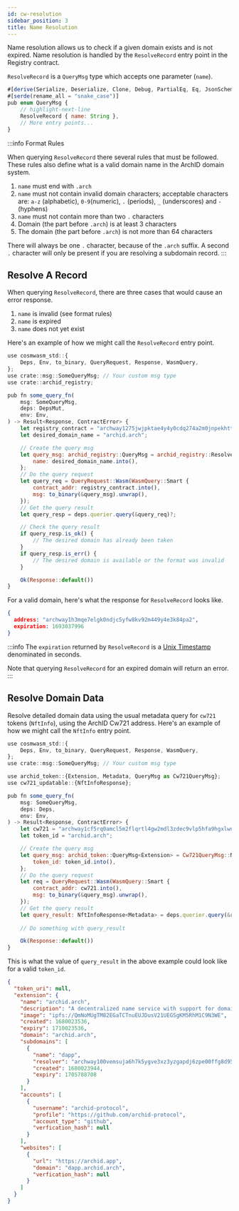 ```yaml
---
id: cw-resolution
sidebar_position: 3
title: Name Resolution
---
```


Name resolution allows us to check if a given domain exists and is not expired. Name resolution is handled by the `ResolveRecord` entry point in the Registry contract.

`ResolveRecord` is a `QueryMsg` type which accepts one parameter (`name`).

```js title="archid-registry/src/msg.rs"
#[derive(Serialize, Deserialize, Clone, Debug, PartialEq, Eq, JsonSchema)]
#[serde(rename_all = "snake_case")]
pub enum QueryMsg {
    // highlight-next-line
    ResolveRecord { name: String },
    // More entry points...
}
```

:::info Format Rules

When querying `ResolveRecord` there several rules that must be followed. These rules also define what is a valid domain name in the ArchID domain system.

1. `name` must end with `.arch`
2. `name` must not contain invalid domain characters; acceptable characters are: `a-z` (alphabetic), `0-9`(numeric), `.` (periods), `_` (underscores) and `-` (hyphens)
3. `name` must not contain more than two `.` characters
4. Domain (the part before `.arch`) is at least 3 characters
5. The domain (the part before `.arch`) is not more than 64 characters

There will always be one `.` character, because of the `.arch` suffix. A second `.` character will only be present if you are resolving a subdomain record.
:::

## Resolve A Record

When querying `ResolveRecord`, there are three cases that would cause an error response.

1. `name` is invalid (see format rules)
2. `name` is expired
3. `name` does not yet exist

Here's an example of how we might call the `ResolveRecord` entry point.

```js 
use cosmwasm_std::{
    Deps, Env, to_binary, QueryRequest, Response, WasmQuery,
};
use crate::msg::SomeQueryMsg; // Your custom msg type
use crate::archid_registry;

pub fn some_query_fn(
    msg: SomeQueryMsg,
    deps: DepsMut,
    env: Env,
) -> Result<Response, ContractError> {
    let registry_contract = "archway1275jwjpktae4y4y0cdq274a2m0jnpekhttnfuljm6n59wnpyd62qppqxq0";
    let desired_domain_name = "archid.arch";

    // Create the query msg
    let query_msg: archid_registry::QueryMsg = archid_registry::ResolveRecord {
        name: desired_domain_name.into(),
    };
    // Do the query request
    let query_req = QueryRequest::Wasm(WasmQuery::Smart {
        contract_addr: registry_contract.into(),
        msg: to_binary(&query_msg).unwrap(),
    });
    // Get the query result
    let query_resp = deps.querier.query(&query_req)?;

    // Check the query result
    if query_resp.is_ok() {
        // The desired domain has already been taken
    }
    if query_resp.is_err() {
        // The desired domain is available or the format was invalid
    }

    Ok(Response::default())
}
```

For a valid domain, here's what the response for `ResolveRecord` looks like.

```json
{ 
  address: "archway1h3mqe7elgk0ndjc5yfw8kv92m449y4e3k84pa2",
  expiration: 1693037996
}
```

:::info
The `expiration` returned by `ResolveRecord` is a [Unix Timestamp](https://en.wikipedia.org/wiki/Unix_time) denominated in seconds.

Note that querying `ResolveRecord` for an expired domain will return an error.
:::

## Resolve Domain Data

Resolve detailed domain data using the usual metadata query for `cw721` tokens (`NftInfo`), using the ArchID  Cw721 address. Here's an example of how we might call the `NftInfo` entry point.

```js
use cosmwasm_std::{
    Deps, Env, to_binary, QueryRequest, Response, WasmQuery,
};
use crate::msg::SomeQueryMsg; // Your custom msg type

use archid_token::{Extension, Metadata, QueryMsg as Cw721QueryMsg};
use cw721_updatable::{NftInfoResponse};

pub fn some_query_fn(
    msg: SomeQueryMsg,
    deps: Deps,
    env: Env,
) -> Result<Response, ContractError> {
    let cw721 = "archway1cf5rq0amcl5m2flqrtl4gw2mdl3zdec9vlp5hfa9hgxlwnmrlazsdycu4l";
    let token_id = "archid.arch";

    // Create the query msg
    let query_msg: archid_token::QueryMsg<Extension> = Cw721QueryMsg::NftInfo {
        token_id: token_id.into(),
    };
    // Do the query request
    let req = QueryRequest::Wasm(WasmQuery::Smart {
        contract_addr: cw721.into(),
        msg: to_binary(&query_msg).unwrap(),
    });
    // Get the query result
    let query_result: NftInfoResponse<Metadata> = deps.querier.query(&req)?;
    
    // Do something with query_result

    Ok(Response::default())
}
```

This is what the value of `query_result` in the above example could look like for a valid `token_id`.

```json 
{
  "token_uri": null,
  "extension": {
    "name": "archid.arch",
    "description": "A decentralized name service with support for domains, subdomains, and web2 identity verifcation",
    "image": "ipfs://QmNoMUgTM82EGaTCTnuEUJDusV21UEGSgKM5RhM1C9N3WE",
    "created": 1680023536,
    "expiry": 1710023536,
    "domain": "archid.arch",
    "subdomains": [
      {
        "name": "dapp",
        "resolver": "archway100vemsuja6h7k5ygve3xz3yzgapdj6zpe00ffg8d95hpwj9d8v5q8zc9zh",
        "created": 1680023944,
        "expiry": 1705788708
      }
    ],
    "accounts": [
      {
        "username": "archid-protocol",
        "profile": "https://github.com/archid-protocol",
        "account_type": "github",
        "verfication_hash": null
      }
    ],
    "websites": [
      {
        "url": "https://archid.app",
        "domain": "dapp.archid.arch",
        "verfication_hash": null
      }
    ]
  }
}
```